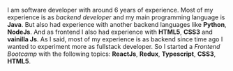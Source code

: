 I am software developer with around 6 years of experience. Most of my experience is as _backend developer_ and my main programming language is **Java**. But also had experience with another backend languages like **Python**, **NodeJs**. And as frontend I also had experience with **HTML5**, **CSS3** and **vainilla Js**.
As I said, most of my experience is as backend since time ago I wanted to experiment more as fullstack developer. So I started a _Frontend Bootcamp_ with the following topics: 
**ReactJs**, **Redux**, **Typescript**, **CSS3**, **HTML5**.
